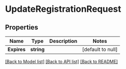 # UpdateRegistrationRequest

## Properties
Name | Type | Description | Notes
------------ | ------------- | ------------- | -------------
**Expires** | **string** |  | [default to null]

[[Back to Model list]](../README.md#documentation-for-models) [[Back to API list]](../README.md#documentation-for-api-endpoints) [[Back to README]](../README.md)


